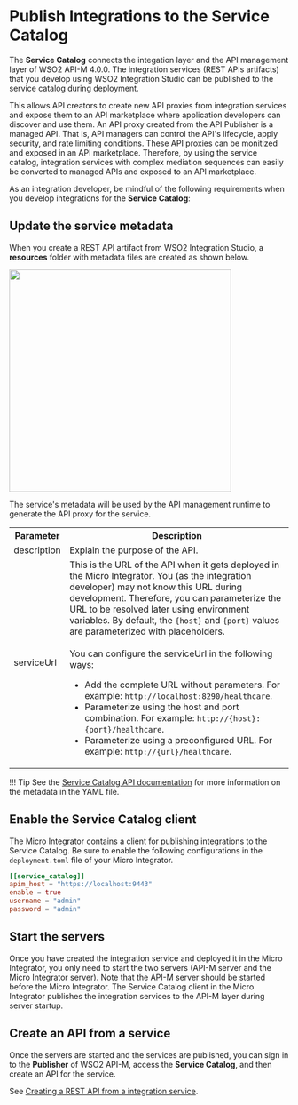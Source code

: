 # Publish Integrations to the Service Catalog

The **Service Catalog** connects the integation layer and the API management layer of WSO2 API-M 4.0.0. The integration services (REST APIs artifacts) that you develop using WSO2 Integration Studio can be published to the service catalog during deployment. 

This allows API creators to create new API proxies from integration services and expose them to an API marketplace where application developers can discover and use them. An API proxy created from the API Publisher is a managed API. That is, API managers can control the API's lifecycle, apply security, and rate limiting conditions. These API proxies can be monitized and exposed in an API marketplace. Therefore, by using the service catalog, integration services with complex mediation sequences can easily be converted to managed APIs and exposed to an API marketplace.

As an integration developer, be mindful of the following requirements when you develop integrations for the **Service Catalog**:

## Update the service metadata

When you create a REST API artifact from WSO2 Integration Studio, a **resources** folder with metadata files are created as shown below.

<img src="{{base_path}}/assets/img/integrate/tutorials/service-catalog/metadata-folder-service-catalog.png" width="400">

The service's metadata will be used by the API management runtime to generate the API proxy for the service.

<table>
    <tr>
        <th>
            Parameter
        </th>
        <th>
            Description
        </th>
    </tr>
    <tr>
        <td>
            description
        </td>
        <td>
            Explain the purpose of the API.
        </td>
    </tr>
    <tr>
        <td>
            serviceUrl
        </td>
        <td>
            This is the URL of the API when it gets deployed in the Micro Integrator. You (as the integration developer) may not know this URL during development. Therefore, you can parameterize the URL to be resolved later using environment variables. By default, the <code>{host}</code> and <code>{port}</code> values are parameterized with placeholders.</br></br>
            You can configure the serviceUrl in the following ways:
            <ul>
                <li>
                    Add the complete URL without parameters. For example: <code>http://localhost:8290/healthcare</code>.</br>
                </li>
                <li>
                    Parameterize using the host and port combination. For example: <code>http://{host}:{port}/healthcare</code>.
                </li>
                <li>
                    Parameterize using a preconfigured URL. For example: <code>http://{url}/healthcare</code>.
                </li>
            </ul>
        </td>
    </tr>
</table>

!!! Tip
    See the [Service Catalog API documentation]({{base_path}}/reference/product-apis/service-catalog-apis/service-catalog-v1/service-catalog-v1/) for more information on the metadata in the YAML file.

## Enable the Service Catalog client

The Micro Integrator contains a client for publishing integrations to the Service Catalog. Be sure to enable the following configurations in the `deployment.toml` file of your Micro Integrator.

```toml
[[service_catalog]]
apim_host = "https://localhost:9443"
enable = true
username = "admin"
password = "admin"
```

## Start the servers

Once you have created the integration service and deployed it in the Micro Integrator, you only need to start the two servers (API-M server and the Micro Integrator server). Note that the API-M server should be started before the Micro Integrator. The Service Catalog client in the Micro Integrator publishes the integration services to the API-M layer during server startup.

## Create an API from a service

Once the servers are started and the services are published, you can sign in to the **Publisher** of WSO2 API-M, access the **Service Catalog**, and then create an API for the service.

See [Creating a REST API from a integration service]({{base_path}}/design/create-api/create-api-from-service).

